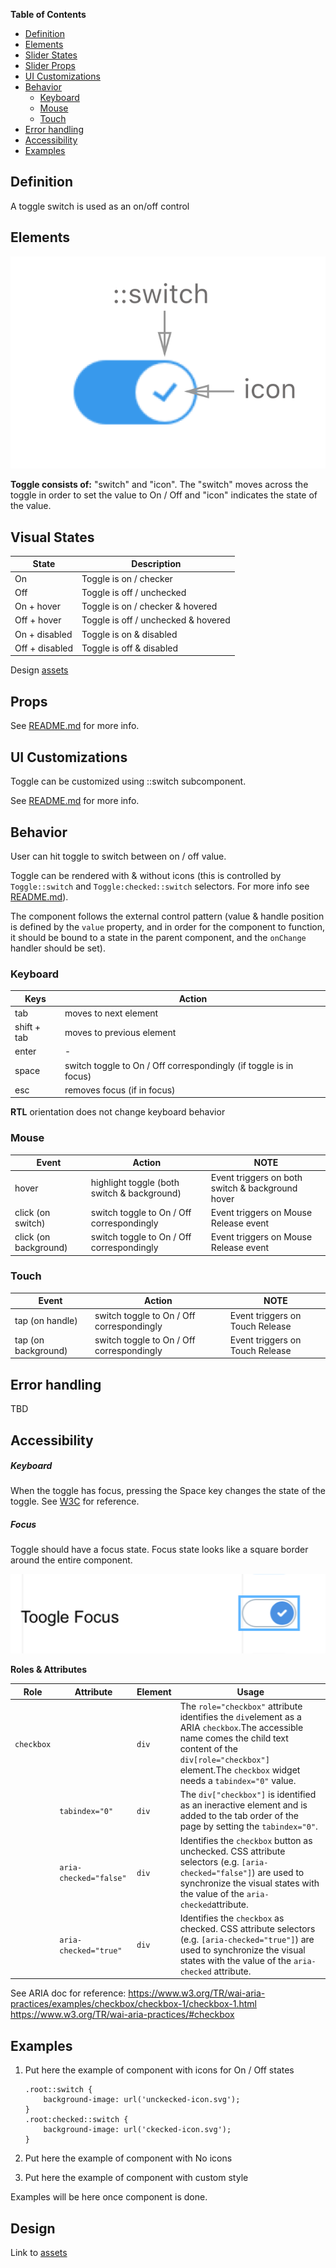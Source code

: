 **Table of Contents**

- [Definition](#definition)
- [Elements](#elements)
- [Slider States](#slider-states)
- [Slider Props](#slider-props)
- [UI Customizations](#ui-customizations)
- [Behavior](#behavior)
  - [Keyboard](#keyboard)
  - [Mouse](#mouse)
  - [Touch](#touch)
- [Error handling](#error-handling)
- [Accessibility](#accessibility)
- [Examples](#examples)



## Definition

A toggle switch is used as an on/off control



## Elements

![elements](./assets/elements.png)

**Toggle consists of:**  "switch" and "icon". The "switch" moves across the toggle in order to set the value to On / Off and "icon" indicates the state of the value.



## Visual States

| State          | Description                         |
| -------------- | ----------------------------------- |
| On             | Toggle is on / checker              |
| Off            | Toggle is off / unchecked           |
| On + hover     | Toggle is on / checker & hovered    |
| Off + hover    | Toggle is off / unchecked & hovered |
| On + disabled  | Toggle is on & disabled             |
| Off + disabled | Toggle is off & disabled            |

Design [assets](https://zpl.io/1PLfpV)

## Props

See [README.md](./README.md) for more info.

## UI Customizations

Toggle can be customized using ::switch subcomponent.

See [README.md](./README.md) for more info.

## Behavior

User can hit toggle to switch between on / off value. 

Toggle can be rendered with & without icons (this is controlled by `Toggle::switch` and `Toggle:checked::switch` selectors. For more info see [README.md](./README.md)).

The component follows the external control pattern (value & handle position is defined by the `value` property, and in order for the component to function, it should be bound to a state in the parent component, and the `onChange` handler should be set).

### Keyboard

| Keys        | Action                                   |
| ----------- | ---------------------------------------- |
| tab         | moves to next element                    |
| shift + tab | moves to previous element                |
| enter       | -                                        |
| space       | switch toggle to On / Off correspondingly (if toggle is in focus) |
| esc         | removes focus (if in focus)              |

**RTL** orientation does not change keyboard behavior



### Mouse

| Event                 | Action                                   | NOTE                                     |
| --------------------- | ---------------------------------------- | ---------------------------------------- |
| hover                 | highlight toggle (both switch & background) | Event triggers on both switch & background hover |
| click (on switch)     | switch toggle to On / Off correspondingly | Event triggers on Mouse Release event    |
| click (on background) | switch toggle to On / Off correspondingly | Event triggers on Mouse Release event    |



### Touch

| Event               | Action                                   | NOTE                            |
| ------------------- | ---------------------------------------- | ------------------------------- |
| tap (on handle)     | switch toggle to On / Off correspondingly | Event triggers on Touch Release |
| tap (on background) | switch toggle to On / Off correspondingly | Event triggers on Touch Release |



## Error handling

TBD

## Accessibility

##### Keyboard

When the toggle has focus, pressing the Space key changes the state of the toggle.
See [W3C](https://www.w3.org/TR/wai-aria-practices/#checkbox) for reference.

##### Focus

Toggle should have a focus state. Focus state looks like a square border around the entire component.

![toggleFocus](./assets/toggleFocus.png)

**Roles & Attributes**

| Role       | Attribute              | Element | Usage                                    |
| ---------- | ---------------------- | ------- | ---------------------------------------- |
| `checkbox` |                        | `div`   | The `role="checkbox"` attribute identifies the `div`element as a ARIA `checkbox`.The accessible name comes the child text content of the `div[role="checkbox"]` element.The `checkbox` widget needs a `tabindex="0"` value. |
|            | `tabindex="0"`         | `div`   | The `div["checkbox"]` is identified as an ineractive element and is added to the tab order of the page by setting the `tabindex="0"`. |
|            | `aria-checked="false"` | `div`   | Identifies the `checkbox` button as unchecked. CSS attribute selectors (e.g. `[aria-checked="false"]`) are used to synchronize the visual states with the value of the `aria-checked`attribute. |
|            | `aria-checked="true"`  | `div`   | Identifies the `checkbox` as checked. CSS attribute selectors (e.g. `[aria-checked="true"]`) are used to synchronize the visual states with the value of the `aria-checked` attribute. |

See ARIA doc for reference:
https://www.w3.org/TR/wai-aria-practices/examples/checkbox/checkbox-1/checkbox-1.html
https://www.w3.org/TR/wai-aria-practices/#checkbox

## Examples

1. Put here the example of component with icons for On / Off states

    ```.root::switch {
    .root::switch {    
    	background-image: url('unckecked-icon.svg');
    }
    .root:checked::switch {
        background-image: url('ckecked-icon.svg');
    }
    ```

2. Put here the example of component with No icons 

3. Put here the example of component with custom style


Examples will be here once component is done. 

## Design

Link to [assets](https://zpl.io/1PLfpV)